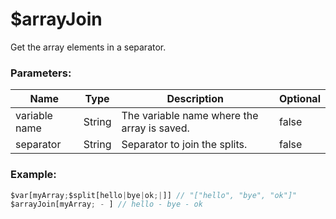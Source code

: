 # $arrayJoin
Get the array elements in a separator.

### Parameters:
| Name               | Type                | Description                                  | Optional |
| ------------------ | ------------------- | -------------------------------------------- | -------- |
| variable name      | String              | The variable name where the array is saved.  | false    |
| separator          | String              | Separator to join the splits.                | false    |

### Example:
```js
$var[myArray;$split[hello|bye|ok;|]] // "["hello", "bye", "ok"]"
$arrayJoin[myArray; - ] // hello - bye - ok
```
